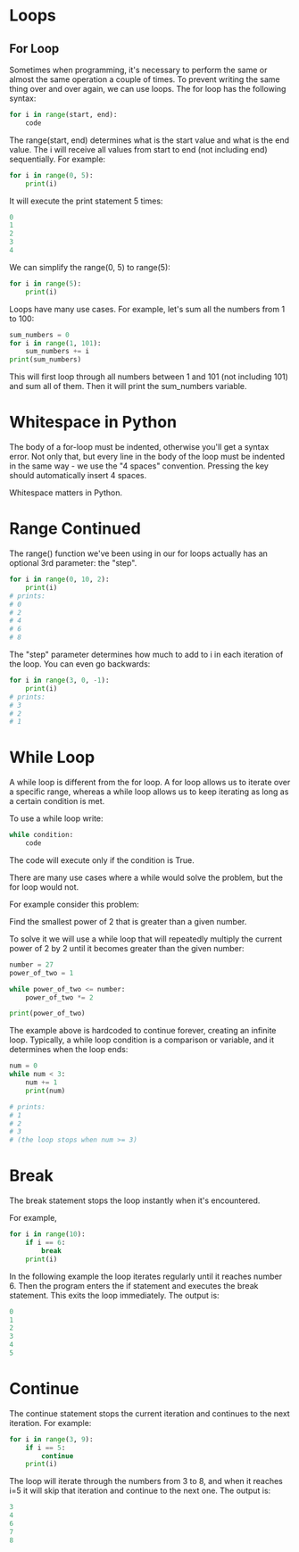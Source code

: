 # Loops

## For Loop
Sometimes when programming, it's necessary to perform the same or almost the same operation a couple of times.
To prevent writing the same thing over and over again, we can use loops.
The for loop has the following syntax:
```python
for i in range(start, end):
    code
```
The range(start, end) determines what is the start value and what is the end value. The i will receive all values from start to end (not including end) sequentially. For example:
```python
for i in range(0, 5):
    print(i)
```
It will execute the print statement 5 times:
```python
0
1
2
3
4
```
We can simplify the range(0, 5) to range(5):
```python
for i in range(5):
    print(i)
```
Loops have many use cases. For example, let's sum all the numbers from 1 to 100:
```python
sum_numbers = 0
for i in range(1, 101):
    sum_numbers += i
print(sum_numbers)
```
This will first loop through all numbers between 1 and 101 (not including 101) and sum all of them. Then it will print the sum_numbers variable.

# Whitespace in Python
The body of a for-loop must be indented, otherwise you'll get a syntax error. Not only that, but every line in the body of the loop must be indented in the same way - we use the "4 spaces" convention. Pressing the <tab> key should automatically insert 4 spaces.

Whitespace matters in Python.

# Range Continued
The range() function we've been using in our for loops actually has an optional 3rd parameter: the "step".
```python
for i in range(0, 10, 2):
    print(i)
# prints:
# 0
# 2
# 4
# 6
# 8
```
The "step" parameter determines how much to add to i in each iteration of the loop. You can even go backwards:
```python
for i in range(3, 0, -1):
    print(i)
# prints:
# 3
# 2
# 1
```
# While Loop
A while loop is different from the for loop. A for loop allows us to iterate over a specific range, whereas a while loop allows us to keep iterating as long as a certain condition is met.

To use a while loop write:
```python
while condition:
    code
```
The code will execute only if the condition is True.

There are many use cases where a while would solve the problem, but the for loop would not.

For example consider this problem:

Find the smallest power of 2 that is greater than a given number.

To solve it we will use a while loop that will repeatedly multiply the current power of 2 by 2 until it becomes greater than the given number:
```python
number = 27
power_of_two = 1

while power_of_two <= number:
    power_of_two *= 2

print(power_of_two)
```
The example above is hardcoded to continue forever, creating an infinite loop. Typically, a while loop condition is a comparison or variable, and it determines when the loop ends:
```python
num = 0
while num < 3:
    num += 1
    print(num)

# prints:
# 1
# 2
# 3
# (the loop stops when num >= 3)
```
# Break
The break statement stops the loop instantly when it's encountered.

For example,
```python
for i in range(10): 
    if i == 6:
        break
    print(i)
```
In the following example the loop iterates regularly until it reaches number 6. Then the program enters the if statement and executes the break statement. This exits the loop immediately. The output is:
```python
0
1
2
3
4
5
```
# Continue
The continue statement stops the current iteration and continues to the next iteration. For example:
```python
for i in range(3, 9):
    if i == 5:
        continue
    print(i)
```
The loop will iterate through the numbers from 3 to 8, and when it reaches i=5 it will skip that iteration and continue to the next one. The output is:
```python
3
4
6
7
8
```
